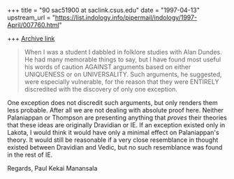 +++
title = "90 sac51900 at saclink.csus.edu"
date = "1997-04-13"
upstream_url = "https://list.indology.info/pipermail/indology/1997-April/007760.html"

+++
[Archive link](https://list.indology.info/pipermail/indology/1997-April/007760.html)


> When I was a student I dabbled in folklore studies with Alan Dundes.  He
> had many memorable things to say, but I have found most useful his words of
> caution AGAINST arguments based on either UNIQUENESS or on UNIVERSALITY.
> Such arguments, he suggested, were especially vulnerable, for the reason
> that they were ENTIRELY discredited with the discovery of only one
> exception.
> 

One exception does not discredit such arguments, but only renders
them less probable. After all we are not  dealing with absolute proof 
here.  Neither Palaniappan or Thompson are presenting anything
that *proves* their theories that these ideas are originally 
Dravidian or IE.   If an exception existed only in Lakota,  I would
think it would have only a minimal effect on Palaniappan's theory.
It would still be reasonable if a very close resemblance in thought
existed between Dravidian and Vedic, but no such resemblance
was found in the rest of IE.

Regards,
Paul Kekai Manansala   




